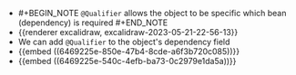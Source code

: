 - #+BEGIN_NOTE
  `@Qualifier` allows the object to be specific which bean (dependency) is required
  #+END_NOTE
- {{renderer excalidraw, excalidraw-2023-05-21-22-56-13}}
- We can add `@Qualifier` to the object's dependency field
- {{embed ((6469225e-850e-47b4-8cde-a6f3b720c085))}}
- {{embed ((6469225e-540c-4efb-ba73-0c2979e1da5a))}}